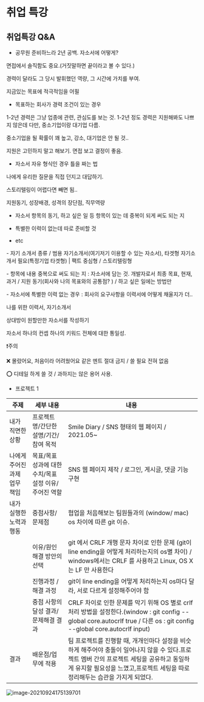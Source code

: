 # 취업 특강

## 취업특강 Q&A

- 공무원 준비하느라 2년 공백. 자소서에 어떻게?

면접에서 솔직함도 중요.(거짓말하면 끝이라고 볼 수 있다.)

경력이 달라도 그 당시 발휘했던 역량, 그 시간에 가치를 부여.

지금있는 목표에 적극적임을 어필

- 목표하는 회사가 경력 조건이 있는 경우

1-2년 경력은 그냥 업종에 관련, 관심도를 보는 것. 1-2년 정도 경력은 지원해봐도 나쁘지 않은데 다만, 중소기업이랑 대기업 다름. 

중소기업을 될 확률이 꽤 높고, 강소, 대기업은 안 될 것..

지원은 고민하지 말고 해보기. 면접 보고 결정이 좋음.

- 자소서 자유 형식인 경우 틀을 짜는 법

나에게 유리한 질문을 직접 던지고 대답하기.

스토리텔링이 어렵다면 빼면 됨.. 

지원동기, 성장배경, 성격의 장단점, 직무역량

- 자소서 항목의 동기, 하고 싶은 일 등 항목이 있는 데 중복이 되게 써도 되는 지



- 특별한 이력이 없는데 따로 준비할 것





- etc

\- 자기 소개서 종류   / 범용 자기소개서(여기저기 이용할 수 있는 자소서), 타겟형 자기소개서 필요(특정기업 타겟형)    |    팩트 중심형 / 스토리텔링형

\- 항목에 내용 중복으로 써도 되는 지 : 자소서에 담는 것. 개발자로서 최종 목표, 현재, 과거 / 지원 동기(회사와 나의 목표와의 공통점? ) / 하고 싶은 일에는 방법만

\- 자소서에 특별한 이력 없는 경우 : 회사의 요구사항을 이력서에 어떻게 채울지가 더.. 

나를 위한 이력서, 자기소개서



상대방이 원할만한 자소서를 작성하기



자소서 하나의 컨셉 하나의 키워드 전체에 대한 통일성.



❗️주의

❌ 몰랐어요, 처음이라 어려웠어요 같은 멘트 절대 금지 / 쓸 필요 전혀 없음

⭕️ 디테일 하게 쓸 것 / 과하지는 않은 용어 사용.



- 프로젝트 1 

| 주제                         | 세부 내용                                             | 내용                                                         |
| ---------------------------- | ----------------------------------------------------- | ------------------------------------------------------------ |
| 내가 직면한 상황             | 프로젝트 명/간단한 설명/기간/참여 목적                | Smile Diary / SNS 형태의 웹 페이지 / 2021.05~                |
| 나에게 주어진 과제 업무 책임 | 목표/목표 성과에 대한 수치/목표 설정 이유/주어진 역할 | SNS 웹 페이지 제작 / 로그인, 게시글, 댓글 기능 구현          |
| 내가 실행한 노력과 행동      | 중점사항/문제점                                       | 협업을 처음해보는 팀원들과의 (window/ mac) os 차이에 따른 git 이슈. |
|                              | 이유/원인해결 방안의 선택                             | git 에서 CRLF 개행 문자 차이로 인한 문제 (git이 line ending을 어떻게 처리하는지의 os별 차이) / windows에서는 CRLF 를 사용하고 Linux, OS X 는 LF 만 사용한다 |
|                              | 진행과정 / 해결 과정                                  | git이 line ending을 어떻게 처리하는지 os마다 달라, 서로 다르게 설정해주어야 함 |
|                              | 중점 사항의 달성 결과/문제해결 결과                   | CRLF 차이로 인한 문제를 막기 위해 OS 별로 crlf 처리 방법을 설정한다.(window : git config --global core.autocrlf true / 다른 os : git config --global core.autocrlf input) |
| 결과                         | 배운점/업무에 적용                                    | 팀 프로젝트를 진행할 때, 개개인마다 설정을 비슷하게 해주어야 충돌이 일어나지 않을 수 있다.프로젝트 멤버 간의 프로젝트 세팅을 공유하고 동일하게 유지할 필요성을 느꼈고,프로젝트 세팅을 따로 정리해두는 습관을 가지게 되었다. |



![image-20210924175139701](%E1%84%8E%E1%85%B1%E1%84%8B%E1%85%A5%E1%86%B8%E1%84%80%E1%85%AA%E1%86%AB%E1%84%85%E1%85%A7%E1%86%AB%E1%84%8C%E1%85%A5%E1%86%BC%E1%84%87%E1%85%A9_0924.assets/image-20210924175139701.png)